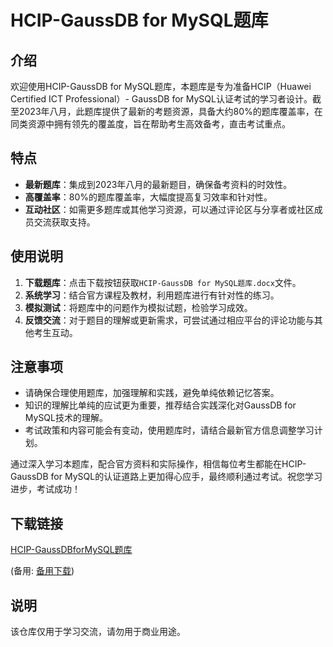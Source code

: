 # HCIP-GaussDB for MySQL题库

## 介绍

欢迎使用HCIP-GaussDB for MySQL题库，本题库是专为准备HCIP（Huawei Certified ICT Professional）- GaussDB for MySQL认证考试的学习者设计。截至2023年八月，此题库提供了最新的考题资源，具备大约80%的题库覆盖率，在同类资源中拥有领先的覆盖度，旨在帮助考生高效备考，直击考试重点。

## 特点

- **最新题库**：集成到2023年八月的最新题目，确保备考资料的时效性。
- **高覆盖率**：80%的题库覆盖率，大幅度提高复习效率和针对性。
- **互动社区**：如需更多题库或其他学习资源，可以通过评论区与分享者或社区成员交流获取支持。

## 使用说明

1. **下载题库**：点击下载按钮获取`HCIP-GaussDB for MySQL题库.docx`文件。
2. **系统学习**：结合官方课程及教材，利用题库进行有针对性的练习。
3. **模拟测试**：将题库中的问题作为模拟试题，检验学习成效。
4. **反馈交流**：对于题目的理解或更新需求，可尝试通过相应平台的评论功能与其他考生互动。

## 注意事项

- 请确保合理使用题库，加强理解和实践，避免单纯依赖记忆答案。
- 知识的理解比单纯的应试更为重要，推荐结合实践深化对GaussDB for MySQL技术的理解。
- 考试政策和内容可能会有变动，使用题库时，请结合最新官方信息调整学习计划。

通过深入学习本题库，配合官方资料和实际操作，相信每位考生都能在HCIP-GaussDB for MySQL的认证道路上更加得心应手，最终顺利通过考试。祝您学习进步，考试成功！

## 下载链接
[HCIP-GaussDBforMySQL题库](https://pan.quark.cn/s/ad9947183b9a) 

(备用: [备用下载](https://pan.baidu.com/s/1-KHCwFM4KDdC987FSJ4i8Q?pwd=1234))

## 说明

该仓库仅用于学习交流，请勿用于商业用途。
